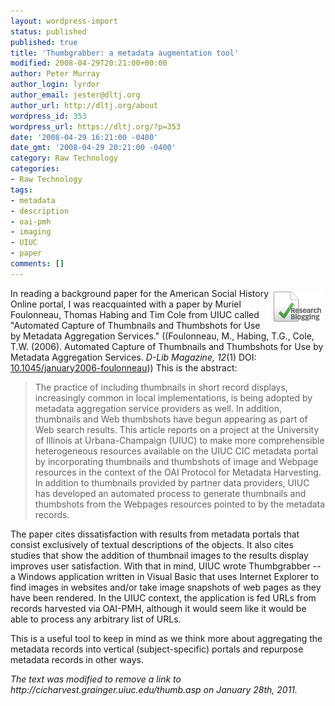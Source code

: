 ```yaml
---
layout: wordpress-import
status: published
published: true
title: 'Thumbgrabber: a metadata augmentation tool'
modified: 2008-04-29T20:21:00+00:00
author: Peter Murray
author_login: lyrdor
author_email: jester@dltj.org
author_url: http://dltj.org/about
wordpress_id: 353
wordpress_url: https://dltj.org/?p=353
date: '2008-04-29 16:21:00 -0400'
date_gmt: '2008-04-29 20:21:00 -0400'
category: Raw Technology
categories:
- Raw Technology
tags:
- metadata
- description
- oai-pmh
- imaging
- UIUC
- paper
comments: []
---
```

<p><span style="float: right; padding: 5px;"><a href="http://www.researchblogging.org" title="Research Blogging"><img alt="Blogging on Peer Review Research" src="/assets/images/2008/04/ResearchBlogging-Medium-Trans.png" width="80" height="50" /></a></span>In reading a background paper for the American Social History Online portal, I was reacquainted with a paper by Muriel Foulonneau, Thomas Habing and Tim Cole from UIUC called "Automated Capture of Thumbnails and Thumbshots for Use by Metadata Aggregation Services." ((<span class="Z3988" title="ctx_ver=Z39.88-2004&rft_val_fmt=info%3Aofi%2Ffmt%3Akev%3Amtx%3Ajournal&rft.aulast=Foulonneau&rft.aufirst=Muriel&rft.au=Muriel+ Foulonneau&rft.au=Thomas+Habing&rft.au=Timothy+Cole&rft.title=D-Lib+Magazine&rft.atitle=Automated+Capture+of+Thumbnails+and+Thumbshots+for+Use+by+Metadata+Aggregation+Services&rft.date=2006&rft.volume=12&rft.issue=1&rft.spage=&rft.genre=article&rft.id=info:DOI/10.1045%2Fjanuary2006-foulonneau"></span>Foulonneau, M., Habing, T.G., Cole, T.W. (2006). Automated Capture of Thumbnails and Thumbshots for Use by Metadata Aggregation Services. <span style="font-style: italic;">D-Lib Magazine, 12</span>(1) DOI: <a rev="review" href="http://dx.doi.org/10.1045/january2006-foulonneau" title="Handle Redirect">10.1045/january2006-foulonneau</a>))  This is the abstract:<br />
<blockquote>The practice of including thumbnails in short record displays, increasingly common in local implementations, is being adopted by metadata aggregation service providers as well. In addition, thumbnails and Web thumbshots have begun appearing as part of Web search results. This article reports on a project at the University of Illinois at Urbana-Champaign (UIUC) to make more comprehensible heterogeneous resources available on the UIUC CIC metadata portal by incorporating thumbnails and thumbshots of image and Webpage resources in the context of the OAI Protocol for Metadata Harvesting. In addition to thumbnails provided by partner data providers, UIUC has developed an automated process to generate thumbnails and thumbshots from the Webpages resources pointed to by the metadata records.</p></blockquote>
<p>The paper cites dissatisfaction with results from metadata portals that consist exclusively of textual descriptions of the objects.  It also cites studies that show the addition of thumbnail images to the results display improves user satisfaction.  With that in mind, UIUC wrote <span class="removed_link" title="http://cicharvest.grainger.uiuc.edu/thumb.asp">Thumbgrabber</span> -- a Windows application written in Visual Basic that uses Internet Explorer to find images in websites and/or take image snapshots of web pages as they have been rendered.  In the UIUC context, the application is fed URLs from records harvested via OAI-PMH, although it would seem like it would be able to process any arbitrary list of URLs.</p>
<p>This is a useful tool to keep in mind as we think more about aggregating the metadata records into vertical (subject-specific) portals and repurpose metadata records in other ways.
<p style="padding:0;margin:0;font-style:italic;" class="removed_link">The text was modified to remove a link to http://cicharvest.grainger.uiuc.edu/thumb.asp on January 28th, 2011.</p>
